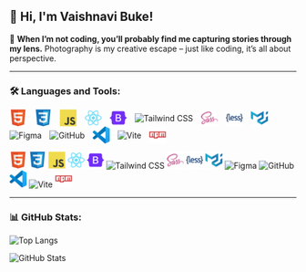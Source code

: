 ## 👋 Hi, I'm Vaishnavi Buke!

📸 **When I’m not coding, you’ll probably find me capturing stories through my lens.** Photography is my creative escape – just like coding, it’s all about perspective.

---

### 🛠️ Languages and Tools:

<!-- Remove blue underline and spacing under icons -->
<style>
  .icon-link {
    text-decoration: none;
    outline: none;
  }
  .icon-link img {
    width: 30px;
    height: 30px;
    margin-right: 10px;
    vertical-align: middle;
  }
</style>

<p align="left">
  <a class="icon-link" href="https://developer.mozilla.org/en-US/docs/Web/HTML" target="_blank">
    <img src="https://raw.githubusercontent.com/devicons/devicon/master/icons/html5/html5-original.svg" alt="HTML"/>
  </a>
  <a class="icon-link" href="https://developer.mozilla.org/en-US/docs/Web/CSS" target="_blank">
    <img src="https://raw.githubusercontent.com/devicons/devicon/master/icons/css3/css3-original.svg" alt="CSS"/>
  </a>
  <a class="icon-link" href="https://developer.mozilla.org/en-US/docs/Web/JavaScript" target="_blank">
    <img src="https://raw.githubusercontent.com/devicons/devicon/master/icons/javascript/javascript-original.svg" alt="JavaScript"/>
  </a>
  <a class="icon-link" href="https://reactjs.org/" target="_blank">
    <img src="https://raw.githubusercontent.com/devicons/devicon/master/icons/react/react-original.svg" alt="React"/>
  </a>

  <a class="icon-link" href="https://getbootstrap.com/" target="_blank">
    <img src="https://raw.githubusercontent.com/devicons/devicon/master/icons/bootstrap/bootstrap-plain.svg" alt="Bootstrap"/>
  </a>
  <a class="icon-link" href="https://tailwindcss.com/" target="_blank">
    <img src="https://www.vectorlogo.zone/logos/tailwindcss/tailwindcss-icon.svg" alt="Tailwind CSS"/>
  </a>
  <a class="icon-link" href="https://sass-lang.com/" target="_blank">
    <img src="https://raw.githubusercontent.com/devicons/devicon/master/icons/sass/sass-original.svg" alt="SASS"/>
  </a>
  <a class="icon-link" href="https://lesscss.org/" target="_blank">
    <img src="https://raw.githubusercontent.com/devicons/devicon/master/icons/less/less-plain-wordmark.svg" alt="LESS"/>
  </a>
  <a class="icon-link" href="https://mui.com/" target="_blank">
    <img src="https://raw.githubusercontent.com/devicons/devicon/master/icons/materialui/materialui-original.svg" alt="Material UI"/>
  </a>

  <a class="icon-link" href="https://www.figma.com/" target="_blank">
    <img src="https://www.vectorlogo.zone/logos/figma/figma-icon.svg" alt="Figma"/>
  </a>
  <a class="icon-link" href="https://github.com/" target="_blank">
    <img src="https://cdn.jsdelivr.net/gh/devicons/devicon/icons/github/github-original.svg" alt="GitHub"/>
  </a>
  <a class="icon-link" href="https://code.visualstudio.com/" target="_blank">
    <img src="https://raw.githubusercontent.com/devicons/devicon/master/icons/vscode/vscode-original.svg" alt="VS Code"/>
  </a>
  <a class="icon-link" href="https://vitejs.dev/" target="_blank">
    <img src="https://vitejs.dev/logo.svg" alt="Vite"/>
  </a>
  <a class="icon-link" href="https://www.npmjs.com/" target="_blank">
    <img src="https://raw.githubusercontent.com/devicons/devicon/master/icons/npm/npm-original-wordmark.svg" alt="NPM"/>
  </a>
</p>


<!-- Line 1 -->
<p align="left">
  <a href="https://developer.mozilla.org/en-US/docs/Web/HTML" target="_blank" style="text-decoration: none; outline: none;">
    <img src="https://raw.githubusercontent.com/devicons/devicon/master/icons/html5/html5-original.svg" alt="HTML" width="30" height="30"/>
  </a>
  <a href="https://developer.mozilla.org/en-US/docs/Web/CSS" target="_blank" style="text-decoration: none; outline: none;">
    <img src="https://raw.githubusercontent.com/devicons/devicon/master/icons/css3/css3-original.svg" alt="CSS" width="30" height="30"/>
  </a>
  <a href="https://developer.mozilla.org/en-US/docs/Web/JavaScript" target="_blank" style="text-decoration: none; outline: none;">
    <img src="https://raw.githubusercontent.com/devicons/devicon/master/icons/javascript/javascript-original.svg" alt="JavaScript" width="30" height="30"/>
  </a>
  <a href="https://reactjs.org/" target="_blank" style="text-decoration: none; outline: none;">
    <img src="https://raw.githubusercontent.com/devicons/devicon/master/icons/react/react-original.svg" alt="React" width="30" height="30"/>
  </a>
  <a href="https://getbootstrap.com/" target="_blank" style="text-decoration: none; outline: none;">
    <img src="https://raw.githubusercontent.com/devicons/devicon/master/icons/bootstrap/bootstrap-plain.svg" alt="Bootstrap" width="30" height="30"/>
  </a>
  <a href="https://tailwindcss.com/" target="_blank" style="text-decoration: none; outline: none;">
    <img src="https://www.vectorlogo.zone/logos/tailwindcss/tailwindcss-icon.svg" alt="Tailwind CSS" width="30" height="30"/>
  </a>
  <a href="https://sass-lang.com/" target="_blank" style="text-decoration: none; outline: none;">
    <img src="https://raw.githubusercontent.com/devicons/devicon/master/icons/sass/sass-original.svg" alt="SASS" width="30" height="30"/>
  </a>
  <a href="https://lesscss.org/" target="_blank" style="text-decoration: none; outline: none;">
    <img src="https://raw.githubusercontent.com/devicons/devicon/master/icons/less/less-plain-wordmark.svg" alt="LESS" width="30" height="30"/>
  </a>
  <a href="https://mui.com/" target="_blank" style="text-decoration: none; outline: none;">
    <img src="https://raw.githubusercontent.com/devicons/devicon/master/icons/materialui/materialui-original.svg" alt="Material UI" width="30" height="30"/>
  </a>
  <a href="https://www.figma.com/" target="_blank" style="text-decoration: none; outline: none;">
    <img src="https://www.vectorlogo.zone/logos/figma/figma-icon.svg" alt="Figma" width="30" height="30"/>
  </a>
  <a href="https://github.com/" target="_blank" style="text-decoration: none; outline: none;">
    <img src="https://cdn.jsdelivr.net/gh/devicons/devicon/icons/github/github-original.svg" alt="GitHub" width="30" height="30"/>
  </a>
  <a href="https://code.visualstudio.com/" target="_blank" style="text-decoration: none; outline: none;">
    <img src="https://raw.githubusercontent.com/devicons/devicon/master/icons/vscode/vscode-original.svg" alt="VS Code" width="30" height="30"/>
  </a>
  <a href="https://vitejs.dev/" target="_blank" style="text-decoration: none; outline: none;">
    <img src="https://vitejs.dev/logo.svg" alt="Vite" width="30" height="30"/>
  </a>
  <a href="https://www.npmjs.com/" target="_blank" style="text-decoration: none; outline: none;">
    <img src="https://raw.githubusercontent.com/devicons/devicon/master/icons/npm/npm-original-wordmark.svg" alt="NPM" width="30" height="30"/>
  </a>
</p>

---

### 📊 GitHub Stats:

![Top Langs](https://github-readme-stats.vercel.app/api/top-langs/?username=vaishnavibuke&layout=compact&langs_count=8&theme=default)

![GitHub Stats](https://github-readme-stats.vercel.app/api?username=vaishnavibuke&show_icons=true&theme=default)


















<!--
**vaishnavibuke/vaishnavibuke** is a ✨ _special_ ✨ repository because its `README.md` (this file) appears on your GitHub profile.

Here are some ideas to get you started:

- 🔭 I’m currently working on ...
- 🌱 I’m currently learning ...
- 👯 I’m looking to collaborate on ...
- 🤔 I’m looking for help with ...
- 💬 Ask me about ...
- 📫 How to reach me: ...
- 😄 Pronouns: ...
- ⚡ Fun fact: ...
-->





